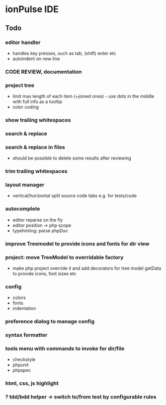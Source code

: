 ionPulse IDE
============

Todo
----

### editor handler
* handles key presses, such as tab, (shift) enter etc
* autoindent on new line

### CODE REVIEW, documentation

### project tree
* limit max length of each item (+joined ones) - use dots in the middle with full info as a tooltip
* color coding

### show trailing whitespaces

### search & replace

### search & replace in files
* should be possible to delete some results after reviewing

### trim trailing whitespaces

### layout manager
* vertical/horizontal split source code tabs e.g. for tests/code

### autocomplete
* editor reparse on the fly
* editor position -> php scope
* typehinting: parse phpDoc

### improve Treemodel to provide icons and fonts for dir view

### project: move TreeModel to overridable factory
* make php project override it and add decorators for tree model getData to provide icons, font sizes etc

### config
* colors
* fonts
* indentation

### preference dialog to manage config

### syntax formatter

### tools menu with commands to invoke for dir/file
* checkstyle
* phpunit
* phpspec

### html, css, js highlight

### ? tdd/bdd helper -> switch to/from test by configurable rules

